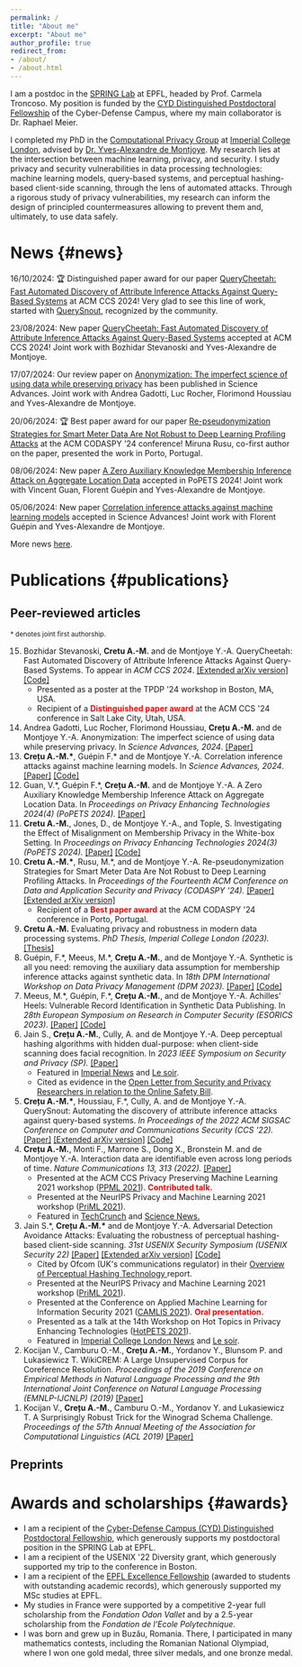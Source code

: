 ```yaml
---
permalink: /
title: "About me"
excerpt: "About me"
author_profile: true
redirect_from:  
- /about/  
- /about.html
---
```


I am a postdoc in the [SPRING Lab](https://spring.epfl.ch/) at EPFL, headed by Prof. Carmela Troncoso. My position is funded by the [CYD Distinguished Postdoctoral Fellowship](https://www.epfl.ch/research/funding/epfl-programmes/cyd/cyd-postdoc/) of the Cyber-Defense Campus, where my main collaborator is Dr. Raphael Meier.

I completed my PhD in the [Computational Privacy Group](https://cpg.doc.ic.ac.uk/index.html) at [Imperial College London](https://www.imperial.ac.uk/), advised by [Dr. Yves-Alexandre de Montjoye](http://www.demontjoye.com/index.html). My research lies at the intersection between machine learning, privacy, and security. I study privacy and security vulnerabilities in data processing technologies: machine learning models, query-based systems, and perceptual hashing-based client-side scanning, through the lens of automated attacks. Through a rigorous study of privacy vulnerabilities, my research can inform the design of principled countermeasures allowing to prevent them and, ultimately, to use data safely.

# News {#news}

16/10/2024: 🏆 Distinguished paper award for our paper [QueryCheetah: Fast Automated Discovery of Attribute Inference Attacks Against Query-Based Systems](https://arxiv.org/abs/2409.01992) at ACM CCS 2024! Very glad to see this line of work, started with [QuerySnout](https://dl.acm.org/doi/10.1145/3548606.3560581), recognized by the community.

23/08/2024: New paper [QueryCheetah: Fast Automated Discovery of Attribute Inference Attacks Against Query-Based Systems](https://arxiv.org/abs/2409.01992) accepted at ACM CCS 2024! Joint work with Bozhidar Stevanoski and Yves-Alexandre de Montjoye.

17/07/2024: Our review paper on [Anonymization: The imperfect science of using data while preserving privacy](https://www.science.org/doi/10.1126/sciadv.adn7053) has been published in Science Advances. Joint work with Andrea Gadotti, Luc Rocher, Florimond Houssiau and Yves-Alexandre de Montjoye.

20/06/2024: 🏆 Best paper award for our paper [Re-pseudonymization Strategies for Smart Meter Data Are Not Robust to Deep Learning Profiling Attacks](https://dl.acm.org/doi/10.1145/3626232.3653272) at the ACM CODASPY '24 conference! Miruna Rusu, co-first author on the paper, presented the work in Porto, Portugal. 

08/06/2024: New paper [A Zero Auxiliary Knowledge Membership Inference Attack on Aggregate Location Data](https://arxiv.org/abs/2406.18671) accepted in PoPETS 2024! Joint work with Vincent Guan, Florent Guépin and Yves-Alexandre de Montjoye. 

05/06/2024: New paper [Correlation inference attacks against machine learning models](https://arxiv.org/abs/2112.08806) accepted in Science Advances! Joint work with Florent Guépin and Yves-Alexandre de Montjoye.

More news [here](https://ana-mariacretu.github.io/news-archive/).

# Publications {#publications}

## Peer-reviewed articles
<small>\* denotes joint first authorship.</small>
<ol reversed>

<li>
   Bozhidar Stevanoski, <b>Cretu A.-M.</b> and de Montjoye Y.-A. QueryCheetah: Fast Automated Discovery of Attribute Inference Attacks Against Query-Based Systems. To appear in <i>ACM CCS 2024</i>. <a href="https://arxiv.org/abs/2409.01992">[Extended arXiv version]</a> <a href="https://github.com/computationalprivacy/querycheetah">[Code]</a>
   <ul>
     <li> Presented as a poster at the TPDP '24 workshop in Boston, MA, USA.</li>
     <li> Recipient of a <b><font color="red">Distinguished paper award</font></b> at the ACM CCS '24 conference in Salt Lake City, Utah, USA.</li>
     </ul>
</li>

<li>
   Andrea Gadotti, Luc Rocher, Florimond Houssiau, <b>Crețu A.-M.</b> and de Montjoye Y.-A. Anonymization: The imperfect science of using data while preserving privacy. In <i>Science Advances, 2024</i>. <a href="https://www.science.org/doi/10.1126/sciadv.adn7053">[Paper]</a>
</li>

<li>
   <b>Crețu A.-M.*</b>, Guépin F.* and de Montjoye Y.-A. Correlation inference attacks against machine learning models. In <i>Science Advances, 2024</i>. <a href="https://www.science.org/doi/10.1126/sciadv.adj9260">[Paper]</a> <a href="https://github.com/computationalprivacy/ml-correlation-inference">[Code]</a>
</li>

<li>
   Guan, V.*, Guépin F.*, <b>Crețu A.-M.</b> and de Montjoye Y.-A. A Zero Auxiliary Knowledge Membership Inference Attack on Aggregate Location Data. In <i> Proceedings on Privacy Enhancing Technologies 2024(4) (PoPETS 2024). </i>  <a href="https://petsymposium.org/popets/2024/popets-2024-0108.php">[Paper]</a>  
</li>
   
<li>
   <b>Cretu A.-M.</b>, Jones, D., de Montjoye Y.-A., and Tople, S. Investigating the Effect of Misalignment on Membership Privacy in the White-box Setting. In <i> Proceedings on Privacy Enhancing Technologies 2024(3) (PoPETS 2024). </i> <a href="https://petsymposium.org/popets/2024/popets-2024-0085.php">[Paper]</a> <a href="https://github.com/microsoft/shadow-realignment-mia">[Code]</a>
</li>
   
<li>
   <b>Cretu A.-M.*</b>, Rusu, M.*, and de Montjoye Y.-A. Re-pseudonymization Strategies for Smart Meter Data Are Not Robust to Deep Learning Profiling Attacks. In <i>Proceedings of the Fourteenth ACM Conference on Data and Application Security and Privacy (CODASPY '24).</i> <a href="https://dl.acm.org/doi/10.1145/3626232.3653272">[Paper]</a> <a href="https://arxiv.org/abs/2404.03948">[Extended arXiv version]</a> 
     <ul>
     <li> Recipient of a <b><font color="red">Best paper award</font></b> at the ACM CODASPY '24 conference in Porto, Portugal.</li>
     </ul>
</li>

<li>
     <b>Cretu A.-M.</b> Evaluating privacy and robustness in modern data processing systems. <i>PhD Thesis, Imperial College London (2023).</i> <a href="https://spiral.imperial.ac.uk/handle/10044/1/114942">[Thesis]</a> 
</li>
 
<li>
   Guépin, F.*, Meeus, M.*, <b>Crețu A.-M.</b>, and de Montjoye Y.-A. Synthetic is all you need: removing the auxiliary data assumption for membership inference attacks against synthetic data. In <i> 18th DPM International Workshop on Data Privacy Management (DPM 2023).</i> <a href="https://link.springer.com/chapter/10.1007/978-3-031-54204-6_10">[Paper]</a> <a href="https://github.com/computationalprivacy/MIA-synthetic">[Code]</a>
</li>

<li>
   Meeus, M.*, Guépin, F.*, <b>Crețu A.-M.</b>, and de Montjoye Y.-A. Achilles' Heels: Vulnerable Record Identification in Synthetic Data Publishing. In <i>28th European Symposium on Research in Computer Security (ESORICS 2023).</i> <a href="https://link.springer.com/chapter/10.1007/978-3-031-51476-0_19">[Paper]</a> <a href="https://github.com/computationalprivacy/MIA-synthetic">[Code]</a>
</li>
  
<li>
   Jain S., <b>Crețu A.-M.</b>, Cully, A. and de Montjoye Y.-A. Deep perceptual hashing algorithms with hidden dual-purpose: when client-side scanning does facial recognition. In <i>2023 IEEE Symposium on Security and Privacy (SP).</i> <a href="https://www.computer.org/csdl/proceedings-article/sp/2023/933600a234/1NrbXDL6b2U"> [Paper] </a>
   <ul>
       <li> Featured in 
        <a href="https://www.imperial.ac.uk/news/244952/tech-mandated-online-safety-bill-could/"> Imperial News</a>
        and 
        <a href="https://www.lesoir.be/517145/article/2023-06-02/comment-leurope-entend-scanner-nos-conversations-privees-sur-whatsapp-ou-signal">Le soir</a>. </li>
       <li> Cited as evidence in the <a href="https://haddadi.github.io/UKOSBOpenletter.pdf">Open Letter from Security and Privacy Researchers in relation to the Online Safety Bill</a>.
       </li>
   </ul>
</li>
 
<li>
   <b>Crețu A.-M.*</b>, Houssiau, F.*, Cully, A. and de Montjoye Y.-A. QuerySnout: Automating the discovery of attribute inference
attacks against query-based systems. <i>In Proceedings of the 2022 ACM SIGSAC Conference on Computer and Communications Security (CCS '22).</i> <a href="https://dl.acm.org/doi/10.1145/3548606.3560581">[Paper]</a> <a href="https://arxiv.org/abs/2211.05249">[Extended arXiv version]</a> <a href="https://github.com/computationalprivacy/querysnout">[Code]</a>
</li>
  
<li>
   <b>Crețu A.-M.</b>, Monti F., Marrone S., Dong X., Bronstein M. and de Montjoye Y.-A. Interaction data are identifiable even across long periods of time. <i> Nature Communications 13, 313 (2022).</i> <a href="https://doi.org/10.1038/s41467-021-27714-6">[Paper]</a>
    <ul>
      <li> Presented at the ACM CCS Privacy Preserving Machine Learning 2021 workshop  (<a href="https://ppml-workshop.github.io/">PPML 2021</a>). <b><font color="red">Contributed talk.</font></b> </li>
      <li> Presented at the NeurIPS Privacy and Machine Learning 2021 workshop (<a href="https://nips.cc/Conferences/2021/ScheduleMultitrack?event=21873">PriML 2021</a>).</li>
      <li> Featured in <a href="https://techcrunch.com/2022/02/24/implement-differential-privacy-to-power-up-data-sharing-and-cooperation/">TechCrunch</a> and <a href="https://www.sciencenews.org/article/ai-identify-anonymous-data-phone-neural-network">Science News.</a>
      </li>
    </ul>
</li>
  
<li>
    Jain S.*, <b>Crețu A.-M.*</b> and de Montjoye Y.-A. Adversarial Detection Avoidance Attacks: Evaluating the robustness of perceptual hashing-based client-side scanning. <i> 31st USENIX Security Symposium (USENIX Security 22) </i> <a href="https://www.usenix.org/conference/usenixsecurity22/presentation/jain">[Paper]</a> <a href="https://arxiv.org/abs/2106.09820">[Extended arXiv version]</a> <a href="https://github.com/computationalprivacy/adversarial-detection-avoidance-attacks/">[Code]</a>
    <ul>
      <li> Cited by Ofcom (UK's communications regulator) in their <a href="https://www.ofcom.org.uk/research-and-data/online-research/overview-of-perceptual-hashing-technology"> Overview of Perceptual Hashing Technology </a> report.</li>
      <li> Presented at the NeurIPS Privacy and Machine Learning 2021 workshop (<a href="https://nips.cc/Conferences/2021/ScheduleMultitrack?event=21873">PriML 2021</a>).</li>
      <li> Presented at the Conference on Applied Machine Learning for Information Security 2021 (<a href="https://www.camlis.org/">CAMLIS 2021</a>). <b><font color="red">Oral presentation.</font></b></li>
      <li> Presented as a talk at the 14th Workshop on Hot Topics in Privacy Enhancing Technologies (<a href="https://petsymposium.org/2021/hotpets.php">HotPETS 2021</a>).</li>
      <li> Featured in <a href="https://www.imperial.ac.uk/news/231778/proposed-illegal-image-detectors-devices-easily/">Imperial College London News</a> and <a href="https://www.lesoir.be/517145/article/2023-06-02/comment-leurope-entend-scanner-nos-conversations-privees-sur-whatsapp-ou-signal">Le soir</a>.</li>
    </ul>
</li>
  
<li> 
    Kocijan V., Camburu O.-M., <b>Crețu A.-M.</b>, Yordanov Y., Blunsom P. and Lukasiewicz T. WikiCREM: A Large Unsupervised Corpus for Coreference Resolution. <i>Proceedings of the 2019 Conference on Empirical Methods in Natural Language Processing and the 9th International Joint Conference on Natural Language Processing (EMNLP-IJCNLP) (2019)</i> <a href="https://aclanthology.org/D19-1439/">[Paper]</a> 
</li>
  
<li> 
    Kocijan V., <b>Crețu A.-M.</b>, Camburu O.-M., Yordanov Y. and Lukasiewicz T. A Surprisingly Robust Trick for the Winograd Schema Challenge. <i>Proceedings of the 57th Annual Meeting of the Association for Computational Linguistics (ACL 2019)</i> <a href="https://aclanthology.org/P19-1478/">[Paper]</a>
</li>
</ol>

## Preprints

<ol reversed>
  
 </ol>

# Awards and scholarships {#awards}

<ul>
  <li> I am a recipient of the <a href="https://www.epfl.ch/research/funding/epfl-programmes/cyd/cyd-postdoc/">Cyber-Defense Campus (CYD) Distinguished Postdoctoral Fellowship</a>, which generously supports my postdoctoral position in the SPRING Lab at EPFL. </li>
  <li> I am a recipient of the USENIX '22 Diversity grant, which generously supported my trip to the conference in Boston. </li>
  <li> I am a recipient of the <a href="https://www.epfl.ch/education/master/master-excellence-fellowships/">EPFL Excellence Fellowship</a> (awarded to students with outstanding academic records), which generously supported my MSc studies at EPFL.</li>
  <li> My studies in France were supported by a competitive 2-year full scholarship from the <i>Fondation Odon Vallet</i> and by a 2.5-year scholarship from the <i> Fondation de l'Ecole Polytechnique</i>.</li>
  <li> I was born and grew up in Buzău, Romania. There, I participated in many mathematics contests, including the Romanian National Olympiad, where I won one gold medal, three silver medals, and one bronze medal.</li>
</ul>
